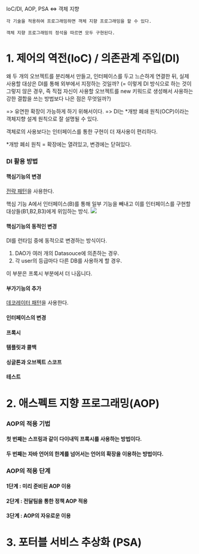 IoC/DI, AOP, PSA <=> 객체 지향

`각 기술을 적용하여 프로그래밍하면 객체 지향 프로그래밍을 할 수 있다.`

`객체 지향 프로그래밍의 정석을 따르면 모두 구현된다.`

# 1. 제어의 역전(IoC) / 의존관계 주입(DI)

왜 두 개의 오브젝트를 분리해서 만들고, 인터페이스를 두고 느슨하게 연결한 뒤, 실제 사용할 대상은 DI를 통해 외부에서 지정하는 것일까?
(= 이렇게 DI 방식으로 하는 것이 그렇지 않은 경우, 즉 직접 자신이 사용할 오브젝트를 new 키워드로 생성해서 사용하는 강한 결합을 쓰는 방법보다 나은 점은 무엇일까?)

=> 유연한 확장이 가능하게 하기 위해서이다.
=> DI는 *개방 폐쇄 원칙(OCP)이라는 객체지향 설계 원칙으로 잘 설명될 수 있다. 

객체로의 사용보다는 인터페이스를 통한 구현이 더 재사용이 편리하다.


*개방 폐쇠 원칙 = 확장에는 열려있고, 변경에는 닫혀있다.

### DI 활용 방법

#### 핵심기능의 변경
[전략 패턴](https://gmlwjd9405.github.io/2018/07/06/strategy-pattern.html)을 사용한다.

핵심 기능 A에서 인터페이스(B)를 통해 일부 기능을 빼내고 이를 인터페이스를 구현할 대상들(B1,B2,B3)에게 위임하는 방식. 
<img src="https://gmlwjd9405.github.io/images/design-pattern-strategy/strategy-pattern.png">

#### 핵심기능의 동적인 변경

DI를 런타임 중에 동적으로 변경하는 방식이다.

1) DAO가 여러 개의 Datasouce에 의존하는 경우.
2) 각 user의 등급마다 다른 DB를 사용하게 할 경우.

이 부분은 프록시 부분에서 더 나옵니다.

#### 부가기능의 추가

[데코레이터 패턴](https://gmlwjd9405.github.io/2018/07/09/decorator-pattern.html)을 사용한다.

#### 인터페이스의 변경

#### 프록시

#### 템플릿과 콜백

#### 싱글톤과 오브젝트 스코프

#### 테스트


# 2. 애스펙트 지향 프로그래밍(AOP)

### AOP의 적용 기법

#### 첫 번째는 스프링과 같이 다이내믹 프록시를 사용하는 방법이다.

#### 두 번째는 자바 언어의 한계를 넘어서는 언어의 확장을 이용하는 방법이다.

### AOP의 적용 단계

#### 1단계 : 미리 준비된 AOP 이용
#### 2단계 : 전달팀을 통한 정책 AOP 적용
#### 3단계 : AOP의 자유로운 이용


# 3. 포터블 서비스 추상화 (PSA)
